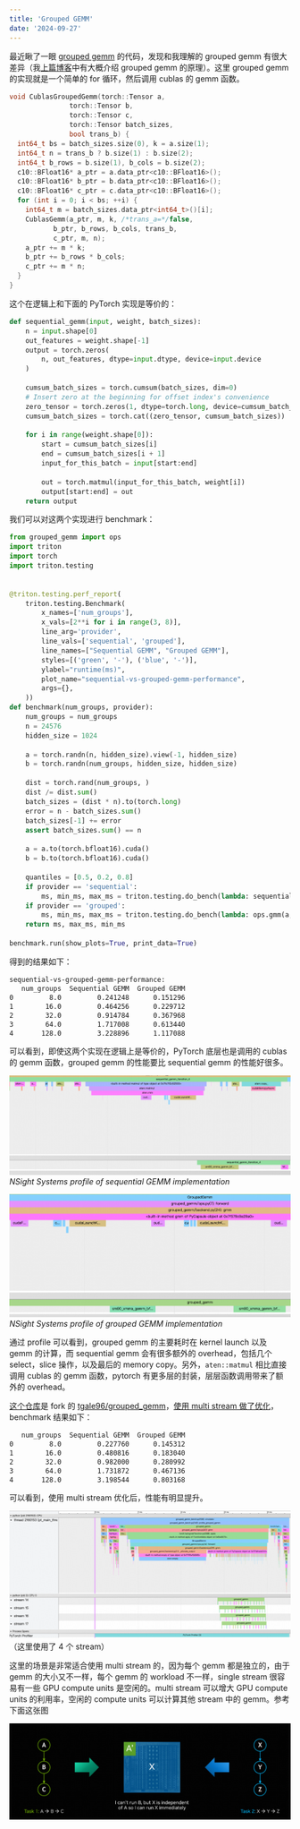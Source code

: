 ```yaml
---
title: 'Grouped GEMM'
date: '2024-09-27'
---
```


最近瞅了一眼 [grouped gemm](https://github.com/tgale96/grouped_gemm) 的代码，发现和我理解的 grouped gemm 有很大差异（我[上篇博客](./finetune_moe_with_lora)中有大概介绍 grouped gemm 的原理）。这里 grouped gemm 的实现就是一个简单的 for 循环，然后调用 cublas 的 gemm 函数。

```cpp
void CublasGroupedGemm(torch::Tensor a,
		       torch::Tensor b,
		       torch::Tensor c,
		       torch::Tensor batch_sizes,
		       bool trans_b) {
  int64_t bs = batch_sizes.size(0), k = a.size(1);
  int64_t n = trans_b ? b.size(1) : b.size(2);
  int64_t b_rows = b.size(1), b_cols = b.size(2);
  c10::BFloat16* a_ptr = a.data_ptr<c10::BFloat16>();
  c10::BFloat16* b_ptr = b.data_ptr<c10::BFloat16>();
  c10::BFloat16* c_ptr = c.data_ptr<c10::BFloat16>();
  for (int i = 0; i < bs; ++i) {
    int64_t m = batch_sizes.data_ptr<int64_t>()[i];
    CublasGemm(a_ptr, m, k, /*trans_a=*/false,
	       b_ptr, b_rows, b_cols, trans_b,
	       c_ptr, m, n);
    a_ptr += m * k;
    b_ptr += b_rows * b_cols;
    c_ptr += m * n;
  }
}
```

这个在逻辑上和下面的 PyTorch 实现是等价的：

```python
def sequential_gemm(input, weight, batch_sizes):
    n = input.shape[0]
    out_features = weight.shape[-1]
    output = torch.zeros(
        n, out_features, dtype=input.dtype, device=input.device
    )

    cumsum_batch_sizes = torch.cumsum(batch_sizes, dim=0)
    # Insert zero at the beginning for offset index's convenience
    zero_tensor = torch.zeros(1, dtype=torch.long, device=cumsum_batch_sizes.device)
    cumsum_batch_sizes = torch.cat((zero_tensor, cumsum_batch_sizes))

    for i in range(weight.shape[0]):
        start = cumsum_batch_sizes[i]
        end = cumsum_batch_sizes[i + 1]
        input_for_this_batch = input[start:end]

        out = torch.matmul(input_for_this_batch, weight[i])
        output[start:end] = out
    return output
```

我们可以对这两个实现进行 benchmark：

```python
from grouped_gemm import ops
import triton
import torch
import triton.testing


@triton.testing.perf_report(
    triton.testing.Benchmark(
        x_names=['num_groups'],
        x_vals=[2**i for i in range(3, 8)],
        line_arg='provider',
        line_vals=['sequential', 'grouped'],
        line_names=["Sequential GEMM", "Grouped GEMM"],
        styles=[('green', '-'), ('blue', '-')],
        ylabel="runtime(ms)",
        plot_name="sequential-vs-grouped-gemm-performance",
        args={},
    ))
def benchmark(num_groups, provider):
    num_groups = num_groups
    n = 24576
    hidden_size = 1024

    a = torch.randn(n, hidden_size).view(-1, hidden_size)
    b = torch.randn(num_groups, hidden_size, hidden_size)

    dist = torch.rand(num_groups, )
    dist /= dist.sum()
    batch_sizes = (dist * n).to(torch.long)
    error = n - batch_sizes.sum()
    batch_sizes[-1] += error
    assert batch_sizes.sum() == n

    a = a.to(torch.bfloat16).cuda()
    b = b.to(torch.bfloat16).cuda()

    quantiles = [0.5, 0.2, 0.8]
    if provider == 'sequential':
        ms, min_ms, max_ms = triton.testing.do_bench(lambda: sequential_gemm(a, b, batch_sizes), quantiles=quantiles)
    if provider == 'grouped':
        ms, min_ms, max_ms = triton.testing.do_bench(lambda: ops.gmm(a, b, batch_sizes), quantiles=quantiles)
    return ms, max_ms, min_ms

benchmark.run(show_plots=True, print_data=True)
```

得到的结果如下：
```
sequential-vs-grouped-gemm-performance:
   num_groups  Sequential GEMM  Grouped GEMM
0         8.0         0.241248      0.151296
1        16.0         0.464256      0.229712
2        32.0         0.914784      0.367968
3        64.0         1.717008      0.613440
4       128.0         3.228896      1.117088
```

可以看到，即使这两个实现在逻辑上是等价的，PyTorch 底层也是调用的 cublas 的 gemm 函数，grouped gemm 的性能要比 sequential gemm 的性能好很多。

![sequential gemm](/grouped_gemm/image.png)
*NSight Systems profile of sequential GEMM implementation*

![grouped gemm](/grouped_gemm/image-1.png)
*NSight Systems profile of grouped GEMM implementation*

通过 profile 可以看到，grouped gemm 的主要耗时在 kernel launch 以及 gemm 的计算，而 sequential gemm 会有很多额外的 overhead，包括几个 select，slice 操作，以及最后的 memory copy。另外，`aten::matmul` 相比直接调用 cublas 的 gemm 函数，pytorch 有更多层的封装，层层函数调用带来了额外的 overhead。

[这个仓库](https://github.com/fanshiqing/grouped_gemm)是 fork 的 [tgale96/grouped_gemm](https://github.com/tgale96/grouped_gemm)，[使用 multi stream 做了优化](https://github.com/fanshiqing/grouped_gemm/blob/172fada89fa7364fe5d026b3a0dfab58b591ffdd/csrc/grouped_gemm.cu#L288-L310)，benchmark 结果如下：
```
   num_groups  Sequential GEMM  Grouped GEMM
0         8.0         0.227760      0.145312
1        16.0         0.480816      0.183040
2        32.0         0.982000      0.280992
3        64.0         1.731872      0.467136
4       128.0         3.198544      0.803168
```

可以看到，使用 multi stream 优化后，性能有明显提升。

![alt text](/grouped_gemm/image-2.png)
（这里使用了 4 个 stream）

这里的场景是非常适合使用 multi stream 的，因为每个 gemm 都是独立的，由于 gemm 的大小又不一样，每个 gemm 的 workload 不一样，single stream 很容易有一些 GPU compute units 是空闲的。multi stream 可以增大 GPU compute units 的利用率，空闲的 compute units 可以计算其他 stream 中的 gemm。参考下面这张图

![](/how_to_write_a_cuda_program/image-4.png)

